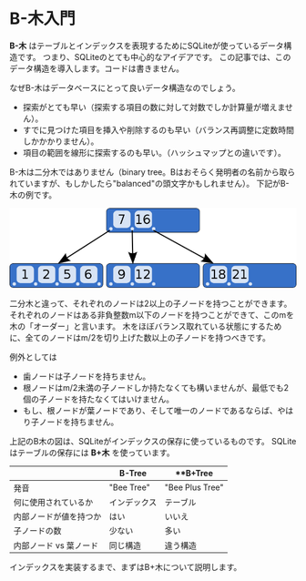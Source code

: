 # B-木入門

**B-木** はテーブルとインデックスを表現するためにSQLiteが使っているデータ構造です。
つまり、SQLiteのとても中心的なアイデアです。
この記事では、このデータ構造を導入します。コードは書きません。

なぜB-木はデータベースにとって良いデータ構造なのでしょう。

- 探索がとても早い（探索する項目の数に対して対数でしか計算量が増えません）。
- すでに見つけた項目を挿入や削除するのも早い（バランス再調整に定数時間しかかかりません）。
- 項目の範囲を線形に探索するのも早い。（ハッシュマップとの違いです）。

B-木は二分木ではありません（binary tree。Bはおそらく発明者の名前から取られていますが、もしかしたら"balanced"の頭文字かもしれません）。
下記がB-木の例です。

![上に7と16があり、左下に1と2と5と６があり、真ん中下に9と12があり、右下に18と21がある。7の左から左下に、7と16の間から真ん中下に、16の右から右下に矢印がある](./B-Tree.png "B木の例（https://en.wikipedia.org/wiki/File:B-tree.svg）")

二分木と違って、それぞれのノードは2以上の子ノードを持つことができます。
それぞれのノードはある非負整数m以下のノードを持つことができて、このmを木の「オーダー」と言います。
木をほぼバランス取れている状態にするために、全てのノードはm/2を切り上げた数以上の子ノードを持つべきです。

例外としては

- 歯ノードは子ノードを持ちません。
- 根ノードはm/2未満の子ノードしか持たなくても構いませんが、最低でも2個の子ノードを持たなくてはいけません。
- もし、根ノードが葉ノードであり、そして唯一のノードであるならば、やはり子ノードを持ちません。

上記のB木の図は、SQLiteがインデックスの保存に使っているものです。
SQLiteはテーブルの保存には **B+木** を使っています。

||**B-Tree**|**B+Tree|
| ---- | ---- | ---- |
|発音|"Bee Tree"|"Bee Plus Tree"|
|何に使用されているか|インデックス|テーブル|
|内部ノードが値を持つか|はい|いいえ|
|子ノードの数|少ない|多い|
|内部ノード vs 葉ノード|同じ構造|違う構造|

インデックスを実装するまで、まずはB+木について説明します。

